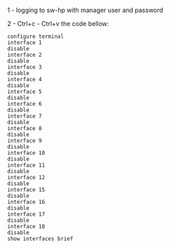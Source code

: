 1 - logging to sw-hp with manager user and password

2 - Ctrl+c - Ctrl+v the code bellow:

```
configure terminal
interface 1
disable
interface 2
disable
interface 3
disable
interface 4
disable
interface 5
disable
interface 6
disable
interface 7
disable
interface 8
disable
interface 9
disable
interface 10
disable
interface 11
disable
interface 12
disable
interface 15
disable
interface 16
disable
interface 17
disable
interface 18
disable
show interfaces brief

```
